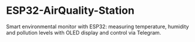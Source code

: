 # ESP32-AirQuality-Station
Smart environmental monitor with ESP32: measuring temperature, humidity and pollution levels with OLED display and control via Telegram.

